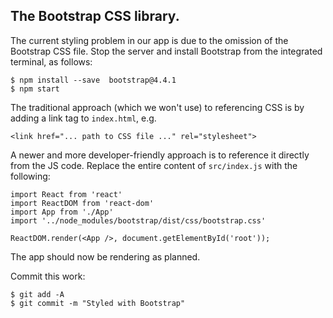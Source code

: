 ## The Bootstrap CSS library.

The current styling problem in our app is due to the omission of the Bootstrap CSS file. Stop the server and install Bootstrap from the integrated terminal, as follows:
~~~
$ npm install --save  bootstrap@4.4.1
$ npm start
~~~
The traditional approach (which we won't use) to referencing CSS is by adding a link tag to `index.html`, e.g.
~~~
<link href="... path to CSS file ..." rel="stylesheet">
~~~
A newer and more developer-friendly approach is to reference it directly from the JS code. Replace the entire content of `src/index.js` with the following:
~~~
import React from 'react'
import ReactDOM from 'react-dom'
import App from './App'
import '../node_modules/bootstrap/dist/css/bootstrap.css'

ReactDOM.render(<App />, document.getElementById('root'));
~~~

The app should now be rendering as planned. 

Commit this work:
~~~
$ git add -A
$ git commit -m "Styled with Bootstrap"
~~~